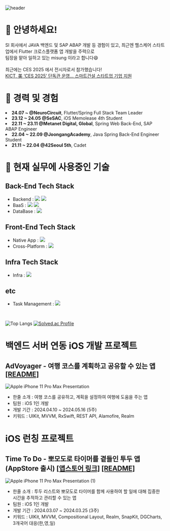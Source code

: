 ![header](https://capsule-render.vercel.app/api?type=Waving&text=misung&color=fafaf9&fontColor=ffffff&fontAlignY=35&height=200)

<div>
  <h1>👋 안녕하세요!</h1>
  <div>SI 회사에서 JAVA 백엔드 및 SAP ABAP 개발 등 경험이 있고, 최근엔 헬스케어 스타트업에서 Flutter 크로스플랫폼 앱 개발을 주력으로<br>팀장을 맡아 일하고 있는 misung 이라고 합니다😄<br><br>
  최근에는 CES 2025 에서 전시자로서 참가했습니다! <br><a href="https://www.ikld.kr/news/articleView.html?idxno=306665">KICT, 美 ‘CES 2025’ 단독관 운영… 스마트건설 스타트업 기업 지원</a></div>
</div>
<div>
  <h1>🏢 경력 및 경험</h1>
  <li><b>24.07 ~ @NeuroCircuit</b>, Flutter/Spring Full Stack Team Leader</li>
  <li><b>23.12 ~ 24.05 @SeSAC</b>, iOS Memolease 4th Student</li>
  <li><b>22.11 ~ 23.11 @Metanet Digital, Global</b>, Spring Web Back-End, SAP ABAP Engineer</li>
  <li><b>22.04 ~ 22.09 @JoongangAcademy</b>, Java Spring Back-End Engineer Student</li>
  <li><b>21.11 ~ 22.04 @42Seoul 5th</b>, Cadet</li>
</div>
</div>
<h1>📝 현재 실무에 사용중인 기술</h1>
<div>
  <h2>
    Back-End Tech Stack
  </h2>
  <ul>
    <li>Backend :
      <img src="https://img.shields.io/badge/Spring-6DB33F?logo=spring&amp;logoColor=white">
      <img src="https://img.shields.io/badge/NestJS-E0234E?logo=nestjs&amp;logoColor=white">
    </li>
    <li>BaaS : 
      <img src="https://img.shields.io/badge/Firebase-DD2C00?logo=firebase&amp;logoColor=white">
      <img src="https://img.shields.io/badge/Supabase-3FCF8E?logo=supabase&amp;logoColor=white">
    </li>
    <li>DataBase : 
      <img src="https://img.shields.io/badge/PostgreSQL-4169E1?logo=postgresql&amp;logoColor=white">
    </li>
  </ul>
  <h2>
    Front-End Tech Stack
  </h2>
  <ul>
    <li>Native App : 
      <img src="https://img.shields.io/badge/UIkit-F05138?logo=swift&amp;logoColor=white">
    </li>
    <li>Cross-Platform : 
      <img src="https://img.shields.io/badge/Flutter-blue?logo=flutter&amp;logoColor=white">
    </li>
  </ul>
  <h2>Infra Tech Stack</h2>
  <ul>
    <li>Infra : 
      <img src="https://img.shields.io/badge/AWS-232F3E?logo=amazonwebservices&amp;logoColor=white">
    </li>
  </ul>
  <h2>etc</h2>
  <ul>
    <li>Task Management : 
      <img src="https://img.shields.io/badge/Jira-0052CC?logo=jira&amp;logoColor=white">
    </li>
  </ul>
</div>

<br>

![Top Langs](https://github-readme-stats.vercel.app/api/top-langs/?username=crisine&layout=compact&theme=dark)  [![Solved.ac Profile](http://mazassumnida.wtf/api/generate_badge?boj=crisine)](https://solved.ac/crisine)

</div>

<h1> 백엔드 서버 연동 iOS 개발 프로젝트</h1>
<h2>AdVoyager - 여행 코스를 계획하고 공유할 수 있는 앱
<a href="https://github.com/crisine/AdVoyager">[README]</a>
</h2>

![Apple iPhone 11 Pro Max Presentation](https://github.com/crisine/crisine/assets/16317758/6c743abf-7e69-451f-af77-84f99f9b74b5)

<ul>
  <li>한줄 소개 : 여행 코스를 공유하고, 계획을 설정하여 여행에 도움을 주는 앱</li>
  <li>팀원 : iOS 1인 개발</li>
  <li>개발 기간 : 2024.04.10 ~ 2024.05.16 (5주)</li>  
  <li>키워드 : UIKit, MVVM, RxSwift, REST API, Alamofire, Realm</li>
</ul>


<h1>iOS 런칭 프로젝트</h1>
<h2>Time To Do - 뽀모도로 타이머를 곁들인 투두 앱 (AppStore 출시)
<a href="https://apps.apple.com/kr/app/time-to-do-이제는-집중할-때/id6479474029">[앱스토어 링크]</a>
<a href="https://github.com/crisine/TimeToDo">[README]</a>
</h2>

![Apple iPhone 11 Pro Max Presentation (1)](https://github.com/crisine/crisine/assets/16317758/f8268005-5f93-497d-a4af-4f728d1345ce)

<ul>
  <li>한줄 소개 : 투두 리스트와 뽀모도로 타이머를 함께 사용하여 할 일에 대해 집중한 시간을 추적하고 관리할 수 있는 앱</li>
  <li>팀원 : iOS 1인 개발</li>
  <li>개발 기간 : 2024.03.07 ~ 2024.03.25 (3주)</li>  
  <li>키워드 : UIKit, MVVM, Compositional Layout, Realm, SnapKit, DGCharts, 3개국어 대응(한,영,일)</li>
</ul>

